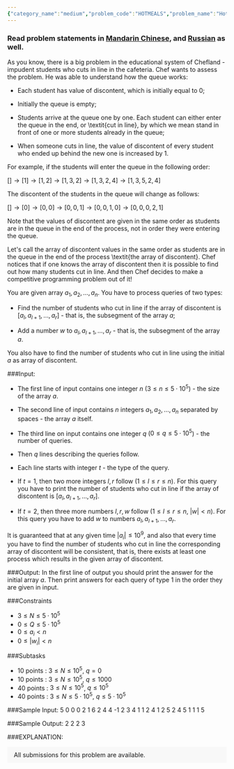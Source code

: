 ```yaml
---
{"category_name":"medium","problem_code":"HOTMEALS","problem_name":"Hot Meals and Queues","problemComponents":{"constraints":"","constraintsState":false,"subtasks":"","subtasksState":false,"inputFormat":"","inputFormatState":false,"outputFormat":"","outputFormatState":false,"sampleTestCases":{"0":{"id":1,"input":"5\r\n\t0 0 0 2 1\r\n\t6\r\n\t2 4 4 -1\r\n\t2 3 4 1\r\n\t1 2 4\r\n\t1 2 5\r\n\t2 4 5 1\r\n\t1 1 5","output":"2\r\n\t2\r\n\t2\r\n\t3","explanation":"","isDeleted":false}}},"video_editorial_url":"","languages_supported":{"0":"CPP14","1":"C","2":"JAVA","3":"PYTH 3.6","4":"CPP17","5":"PYTH","6":"PYP3","7":"CS2","8":"ADA","9":"PYPY","10":"TEXT","11":"PAS fpc","12":"NODEJS","13":"RUBY","14":"PHP","15":"GO","16":"HASK","17":"TCL","18":"PERL","19":"SCALA","20":"LUA","21":"kotlin","22":"BASH","23":"JS","24":"LISP sbcl","25":"rust","26":"PAS gpc","27":"BF","28":"CLOJ","29":"R","30":"D","31":"CAML","32":"FORT","33":"ASM","34":"swift","35":"FS","36":"WSPC","37":"LISP clisp","38":"SQL","39":"SCM guile","40":"PERL6","41":"ERL","42":"CLPS","43":"ICK","44":"NICE","45":"PRLG","46":"ICON","47":"COB","48":"SCM chicken","49":"PIKE","50":"SCM qobi","51":"ST","52":"SQLQ","53":"NEM"},"max_timelimit":"1 - 3","source_sizelimit":50000,"problem_author":"fairy_winx","problem_tester":"","date_added":"23-02-2021","tags":{"0":"binary","1":"fairy_winx","2":"ltime93","3":"medium","4":"segment","5":"square"},"problem_difficulty_level":"Medium-Hard","best_tag":"Binary Search","editorial_url":"https://discuss.codechef.com/problems/HOTMEALS","time":{"view_start_date":1104528600,"submit_start_date":1104528600,"visible_start_date":1104528600,"end_date":1735669800},"is_direct_submittable":false,"problemDiscussURL":"https://discuss.codechef.com/search?q=HOTMEALS","is_proctored":false,"visitedContests":{},"layout":"problem"}
---
```

### Read problem statements in [Mandarin Chinese](https://www.codechef.com/download/translated/LTIME93/mandarin/HOTMEALS.pdf), and [Russian](https://www.codechef.com/download/translated/LTIME93/russian/HOTMEALS.pdf) as well.

As you know, there is a big problem in the educational system of Chefland - impudent students who cuts in line in the cafeteria. Chef wants to assess the problem. He was able to understand how the queue works:

- Each student has value of discontent, which is initially equal to $0$;

- Initially the queue is empty;

- Students arrive at the queue one by one. Each student can either enter the queue in the end, or \textit{cut in line}, by which we mean stand in front of one or more students already in the queue;

- When someone cuts in line, the value of discontent of every student who ended up behind the new one is increased by $1$.

For example, if the students will enter the queue in the following order:

$[] \rightarrow [1] \rightarrow [1,2] \rightarrow [1,3,2] \rightarrow [1,3,2,4] \rightarrow [1,3,5,2,4]$

The discontent of the students in the queue will change as follows:

$[] \rightarrow [0] \rightarrow [0,0] \rightarrow [0,0,1] \rightarrow [0,0,1,0] \rightarrow [0,0,0,2,1]$

Note that the values of discontent are given in the same order as students are in the queue in the end of the process, not in order they were entering the queue.

Let's call the array of discontent values in the same order as students are in the queue in the end of the process \textit{the array of discontent}. Chef notices that if one knows the array of discontent then it is possible to find out how many students cut in line. And then Chef decides to make a competitive programming problem out of it!

You are given array $a_{1}, a_{2}, \ldots, a_{n}$. You have to process queries of two types:

- Find the number of students who cut in line if the array of discontent is $[a_{l}, a_{l+1}, \ldots, a_{r}]$ - that is, the subsegment of the array $a$;

- Add a number $w$ to $a_{l}, a_{l+1}, \ldots, a_{r}$ - that is, the subsegment of the array $a$.

You also have to find the number of students who cut in line using the initial $a$ as array of discontent.

###Input:

- The first line of input contains one integer $n$ ($3 \le n \le 5 \cdot 10^5$) - the size of the array $a$.

- The second line of input contains $n$ integers $a_1, a_2, \ldots, a_n$ separated by spaces - the array $a$ itself.

- The third line on input contains one integer $q$ ($0 \le q \le 5 \cdot 10^5$) - the number of queries.

- Then $q$ lines describing the queries follow.

- Each line starts with integer $t$ - the type of the query.

- If $t = 1$, then two more integers $l, r$ follow ($1 \le l \le r \le n$). For this query you have to print the number of students who cut in line if the array of discontent is $[a_{l}, a_{l+1}, \ldots, a_{r}]$.

- If $t = 2$, then three more numbers $l, r, w$ follow ($1 \le l \le r \le n$, $|w| < n$). For this query you have to add $w$ to numbers $a_{l}, a_{l+1}, \ldots, a_{r}$.

It is guaranteed that at any given time $|a_{i}| \le 10^9$, and also that every time you have to find the number of students who cut in line the corresponding array of discontent will be consistent, that is, there exists at least one process which results in the given array of discontent.

###Output:
In the first line of output you should print the answer for the initial array $a$. Then print answers for each query of type $1$ in the order they are given in input.

###Constraints 
- $3 \leq N \leq 5 \cdot 10^5$
- $0 \leq Q \leq 5 \cdot 10^5$
- $0 \leq a_i < n$
- $0 \leq |w_i| < n$

###Subtasks
- 10 points : $3 \leq N \leq 10^5$, $q = 0$
- 10 points : $3 \leq N \leq 10^5$, $q \leq 1000$
- 40 points : $3 \leq N \leq 10^5$, $q \leq  10^5$
- 40 points : $3 \leq N \leq 5 \cdot 10^5$, $q \leq 5\cdot 10^5$

###Sample Input:
	5
	0 0 0 2 1
	6
	2 4 4 -1
	2 3 4 1
	1 2 4
	1 2 5
	2 4 5 1
	1 1 5

###Sample Output:
	2
	2
	2
	3
	
###EXPLANATION:

<aside style='background: #f8f8f8;padding: 10px 15px;'><div>All submissions for this problem are available.</div></aside>